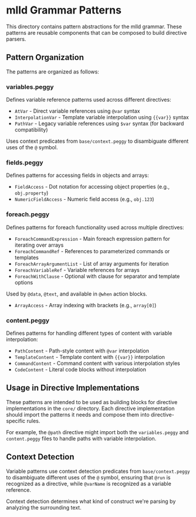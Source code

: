 # mlld Grammar Patterns

This directory contains pattern abstractions for the mlld grammar. These patterns are reusable components that can be composed to build directive parsers.

## Pattern Organization

The patterns are organized as follows:

### variables.peggy
Defines variable reference patterns used across different directives:
- `AtVar` - Direct variable references using `@var` syntax
- `InterpolationVar` - Template variable interpolation using `{{var}}` syntax
- `PathVar` - Legacy variable references using `$var` syntax (for backward compatibility)

Uses context predicates from `base/context.peggy` to disambiguate different uses of the `@` symbol.

### fields.peggy
Defines patterns for accessing fields in objects and arrays:
- `FieldAccess` - Dot notation for accessing object properties (e.g., `obj.property`)
- `NumericFieldAccess` - Numeric field access (e.g., `obj.123`)

### foreach.peggy
Defines patterns for foreach functionality used across multiple directives:
- `ForeachCommandExpression` - Main foreach expression pattern for iterating over arrays
- `ForeachCommandRef` - References to parameterized commands or templates
- `ForeachArrayArgumentList` - List of array arguments for iteration
- `ForeachVariableRef` - Variable references for arrays
- `ForeachWithClause` - Optional with clause for separator and template options

Used by `@data`, `@text`, and available in `@when` action blocks.
- `ArrayAccess` - Array indexing with brackets (e.g., `array[0]`)

### content.peggy
Defines patterns for handling different types of content with variable interpolation:
- `PathContent` - Path-style content with `@var` interpolation
- `TemplateContent` - Template content with `{{var}}` interpolation
- `CommandContent` - Command content with various interpolation styles
- `CodeContent` - Literal code blocks without interpolation

## Usage in Directive Implementations

These patterns are intended to be used as building blocks for directive implementations in the `core/` directory. Each directive implementation should import the patterns it needs and compose them into directive-specific rules.

For example, the `@path` directive might import both the `variables.peggy` and `content.peggy` files to handle paths with variable interpolation.

## Context Detection

Variable patterns use context detection predicates from `base/context.peggy` to disambiguate different uses of the `@` symbol, ensuring that `@run` is recognized as a directive, while `@varName` is recognized as a variable reference.

Context detection determines what kind of construct we're parsing by analyzing the surrounding text.